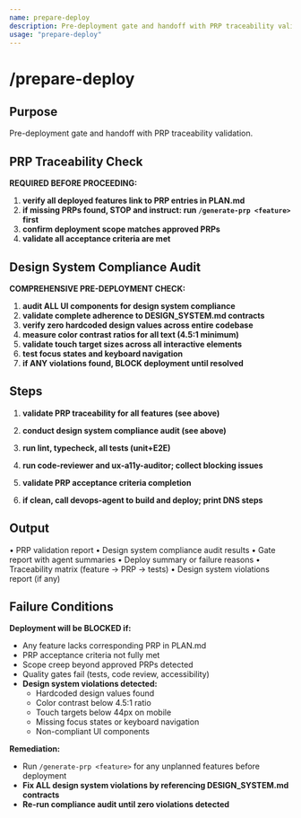 ```yaml
---
name: prepare-deploy
description: Pre-deployment gate and handoff with PRP traceability validation.
usage: "prepare-deploy"
---
```


# /prepare-deploy

## Purpose
Pre-deployment gate and handoff with PRP traceability validation.

## PRP Traceability Check
**REQUIRED BEFORE PROCEEDING:**
1. **verify all deployed features link to PRP entries in PLAN.md**
2. **if missing PRPs found, STOP and instruct: run `/generate-prp <feature>` first**
3. **confirm deployment scope matches approved PRPs**
4. **validate all acceptance criteria are met**

## Design System Compliance Audit
**COMPREHENSIVE PRE-DEPLOYMENT CHECK:**
1. **audit ALL UI components for design system compliance**
2. **validate complete adherence to DESIGN_SYSTEM.md contracts**
3. **verify zero hardcoded design values across entire codebase**
4. **measure color contrast ratios for all text (4.5:1 minimum)**
5. **validate touch target sizes across all interactive elements**
6. **test focus states and keyboard navigation**
7. **if ANY violations found, BLOCK deployment until resolved**

## Steps

1. **validate PRP traceability for all features (see above)**

2. **conduct design system compliance audit (see above)**

3. **run lint, typecheck, all tests (unit+E2E)**

4. **run code-reviewer and ux-a11y-auditor; collect blocking issues**

5. **validate PRP acceptance criteria completion**

6. **if clean, call devops-agent to build and deploy; print DNS steps**

## Output
• PRP validation report
• Design system compliance audit results
• Gate report with agent summaries
• Deploy summary or failure reasons
• Traceability matrix (feature → PRP → tests)
• Design system violations report (if any)

## Failure Conditions
**Deployment will be BLOCKED if:**
- Any feature lacks corresponding PRP in PLAN.md
- PRP acceptance criteria not fully met
- Scope creep beyond approved PRPs detected
- Quality gates fail (tests, code review, accessibility)
- **Design system violations detected:**
  - Hardcoded design values found
  - Color contrast below 4.5:1 ratio
  - Touch targets below 44px on mobile
  - Missing focus states or keyboard navigation
  - Non-compliant UI components

**Remediation:**
- Run `/generate-prp <feature>` for any unplanned features before deployment
- **Fix ALL design system violations by referencing DESIGN_SYSTEM.md contracts**
- **Re-run compliance audit until zero violations detected**